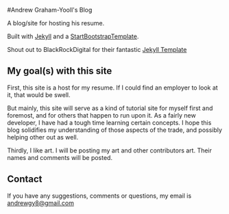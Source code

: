 #Andrew Graham-Yooll's Blog

A blog/site for hosting his resume.

Built with [Jekyll](https://jekyllrb.com/) and a [StartBootstrapTemplate](https://startbootstrap.com/template-categories/landing-pages/).

Shout out to BlackRockDigital for their fantastic [Jekyll Template](http://blackrockdigital.github.io/startbootstrap-clean-blog-jekyll/)

## My goal(s) with this site

First, this site is a host for my resume. If I could find an employer to look at it, that would be swell.  

But mainly, this site will serve as a kind of tutorial site for myself first and foremost, and for others that happen to run upon it. As a fairly new developer, I have had a tough time learning certain concepts. I hope this blog solidifies my understanding of those aspects of the trade, and possibly helping other out as well.  

Thirdly, I like art. I will be posting my art and other contributors art. Their names and comments will be posted.  

## Contact

If you have any suggestions, comments or questions, my email is andrewgy8@gmail.com
